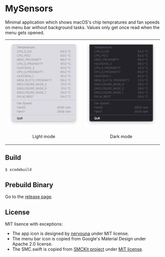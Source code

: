 # MySensors

Minimal application which shows macOS's chip tempratures and fan speeds on menu bar without background tasks. Values only get once read when the menu gets opened.

<table>
  <tr>
    <td>
      <img src="./demo_light.png" alt="Demo Screenshot in MacOS Catalina" />
    </td>
    <td>
      <img src="./demo_dark.png" alt="Demo Screenshot in MacOS Catalina using Dark Mode" />
    </td>
  </tr>
  <tr>
    <td>
      <p align="center">Light mode</p>
    </td>
    <td>
      <p align="center">Dark mode</p>
    </td>
  </tr>
</table>

## Build

```sh
$ xcodebuild
```

## Prebuild Binary

Go to the [release page](https://github.com/aisk/MySensors/releases).

## License

MIT lisence with exceptions:

- The app icon is designed by [nervouna](https://github.com/nervouna) under MIT license.
- The menu bar icon is copied from Google's Material Design under Apache 2.0 license.
- The SMC.swift is copied from [SMCKit project](https://github.com/beltex/SMCKit) under [MIT license](https://github.com/beltex/SMCKit/blob/master/LICENSE).
